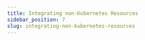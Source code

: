 ```yaml
---
title: Integrating non-Kubernetes Resources
sidebar_position: 7
slug: integrating-non-kubernetes-resources
---
```


<!---
* I'm not sure how I would integrate my non-k8s resources with my Deck workflows (e.g. we use Google's Cloud SQL and Cloud Storage services)
--->
